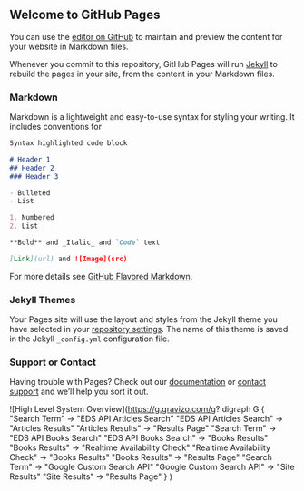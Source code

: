 ## Welcome to GitHub Pages

You can use the [editor on GitHub](https://github.com/JPrevost/pages_test/edit/master/index.md) to maintain and preview the content for your website in Markdown files.

Whenever you commit to this repository, GitHub Pages will run [Jekyll](https://jekyllrb.com/) to rebuild the pages in your site, from the content in your Markdown files.

### Markdown

Markdown is a lightweight and easy-to-use syntax for styling your writing. It includes conventions for

```markdown
Syntax highlighted code block

# Header 1
## Header 2
### Header 3

- Bulleted
- List

1. Numbered
2. List

**Bold** and _Italic_ and `Code` text

[Link](url) and ![Image](src)
```

For more details see [GitHub Flavored Markdown](https://guides.github.com/features/mastering-markdown/).

### Jekyll Themes

Your Pages site will use the layout and styles from the Jekyll theme you have selected in your [repository settings](https://github.com/JPrevost/pages_test/settings). The name of this theme is saved in the Jekyll `_config.yml` configuration file.

### Support or Contact

Having trouble with Pages? Check out our [documentation](https://help.github.com/categories/github-pages-basics/) or [contact support](https://github.com/contact) and we’ll help you sort it out.


![High Level System Overview](https://g.gravizo.com/g?
digraph G {
  "Search Term" -> "EDS API Articles Search"
  "EDS API Articles Search" -> "Articles Results"
  "Articles Results" -> "Results Page"
  "Search Term" -> "EDS API Books Search"
  "EDS API Books Search" -> "Books Results"
  "Books Results" -> "Realtime Availability Check"
  "Realtime Availability Check" -> "Books Results"
  "Books Results" -> "Results Page"
  "Search Term" -> "Google Custom Search API"
  "Google Custom Search API" -> "Site Results"
  "Site Results" -> "Results Page"
}
)
